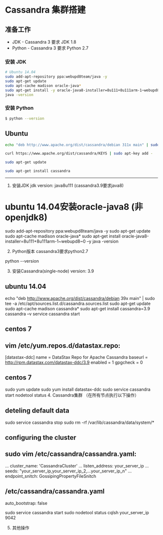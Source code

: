 # Cassandra 集群搭建

## 准备工作

* JDK - Cassandra 3 要求 JDK 1.8
* Python - Cassandra 3 要求 Python 2.7

### 安装 JDK

```bash
# Ubuntu 14.04
sudo add-apt-repository ppa:webupd8team/java -y
sudo apt-get update
sudo apt-cache madison oracle-java*
sudo apt-get install -y oracle-java8-installer=8u111+8u111arm-1~webupd8~0
java -version
```

### 安装 Python

```bash
$ python --version
```

## Ubuntu

```bash
echo "deb http://www.apache.org/dist/cassandra/debian 311x main" | sudo tee -a /etc/apt/sources.list.d/cassandra.sources.list

curl https://www.apache.org/dist/cassandra/KEYS | sudo apt-key add -

sudo apt-get update

sudo apt-get install cassandra
```

---

1. 安装JDK
jdk version: java8u111 (cassandra3.9要求java8)

# ubuntu 14.04安装oracle-java8 (非openjdk8)
sudo add-apt-repository ppa:webupd8team/java -y
sudo apt-get update
sudo apt-cache madison oracle-java*
sudo apt-get install oracle-java8-installer=8u111+8u111arm-1~webupd8~0 –y
java -version

2. Python版本
cassandra3要求python2.7

python --version

3. 安装Cassandra(single-node)
version: 3.9

## ubuntu 14.04
echo "deb http://www.apache.org/dist/cassandra/debian 39x main" | sudo tee -a /etc/apt/sources.list.d/cassandra.sources.list
sudo apt-get update
sudo apt-cache madison cassandra*
sudo apt-get install cassandra=3.9
cassandra –v
service cassandra start

## centos 7
## vim /etc/yum.repos.d/datastax.repo:
[datastax-ddc]
name = DataStax Repo for Apache Cassandra
baseurl = http://rpm.datastax.com/datastax-ddc/3.9
enabled = 1
gpgcheck = 0

## centos 7
sudo yum update
sudo yum install datastax-ddc
sudo service cassandra start
nodetool status
4. Cassandra集群
（在所有节点执行以下操作）

## deteling default data
sudo service cassandra stop
sudo rm -rf /var/lib/cassandra/data/system/*

## configuring the cluster
## sudo vim /etc/cassandra/cassandra.yaml:
...
cluster_name: 'CassandraCluster'
...
listen_address: your_server_ip
...
seeds: "your_server_ip,your_server_ip_2,...your_server_ip_n"
...
endpoint_snitch: GossipingPropertyFileSnitch

## /etc/cassandra/cassandra.yaml
auto_bootstrap: false

sudo service cassandra start
sudo nodetool status
cqlsh your_server_ip 9042

5. 其他操作



